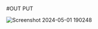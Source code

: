 #OUT PUT

![Screenshot 2024-05-01 190248](https://github.com/Manish6386/css-project-7/assets/167522780/2cad065d-360d-446c-a209-4f1c81957c8c)
